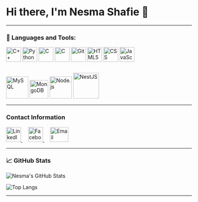 # Hi there, I'm Nesma Shafie 👋

---

### 🔧 Languages and Tools:

<p align="left">
  <img src="https://cdn.jsdelivr.net/gh/devicons/devicon/icons/cplusplus/cplusplus-original.svg" alt="C++" width="40" height="40"/>
  <img src="https://cdn.jsdelivr.net/gh/devicons/devicon/icons/python/python-original.svg" alt="Python" width="40" height="40"/>
  <img src="https://cdn.jsdelivr.net/gh/devicons/devicon/icons/c/c-original.svg" alt="C" width="40" height="40"/>
  <img src="https://cdn.jsdelivr.net/gh/devicons/devicon/icons/java/java-original.svg" alt="C" width="40" height="40"/>
  <img src="https://cdn.jsdelivr.net/gh/devicons/devicon/icons/git/git-original.svg" alt="Git" width="40" height="40"/>
  <img src="https://cdn.jsdelivr.net/gh/devicons/devicon/icons/html5/html5-original.svg" alt="HTML5" width="40" height="40"/>
  <img src="https://cdn.jsdelivr.net/gh/devicons/devicon/icons/css3/css3-original.svg" alt="CSS" width="40" height="40"/>
  <img src="https://cdn.jsdelivr.net/gh/devicons/devicon/icons/javascript/javascript-original.svg" alt="JavaScript" width="40" height="40"/>
  <br><br>
  <img src="https://cdn.jsdelivr.net/gh/devicons/devicon/icons/mysql/mysql-plain-wordmark.svg" alt="MySQL" width="60" height="60"/>
  <img src="https://cdn.jsdelivr.net/gh/devicons/devicon/icons/mongodb/mongodb-plain-wordmark.svg" alt="MongoDB" width="50" height="50"/>
  <img src="https://cdn.jsdelivr.net/gh/devicons/devicon/icons/nodejs/nodejs-original-wordmark.svg" alt="Node.js" width="60" height="60"/>
  <img src="https://cdn.jsdelivr.net/gh/devicons/devicon/icons/nestjs/nestjs-original-wordmark.svg" alt="NestJS" width="70" height="70" style="margin-top:10;"/>


</p>

---

### Contact Information

<p>

<a href="https://www.linkedin.com/in/nesma-abd-el-kader-ab4a602b1" target="_blank">
  <img src="https://encrypted-tbn0.gstatic.com/images?q=tbn:ANd9GcRokEYt0yyh6uNDKL8uksVLlhZ35laKNQgZ9g&s" alt="LinkedIn" width="40" height="40">
</a>
</a>&nbsp;&nbsp;&nbsp;
<a href="https://www.facebook.com/nesma.abdelkader" target="_blank">
  <img src="https://store-images.s-microsoft.com/image/apps.30645.9007199266245907.cb06f1f9-9154-408e-b4ef-d19f2325893b.ac3b465e-4384-42a8-9142-901c0405e1bc" alt="Facebook" width="40" height="40">
</a>
</a>&nbsp;&nbsp;&nbsp;
<a href="mailto:nesmashafie342@gmail.com" target="_blank">
  <img src="https://www.btic.ro/wp-content/uploads/2020/05/gmail.jpg" alt="Email" width="50" height="40">
</a>

</p>

---


### 📈 GitHub Stats

![Nesma's GitHub Stats](https://github-readme-stats.vercel.app/api?username=nesma-shafie&show_icons=true&theme=radical)

![Top Langs](https://github-readme-stats.vercel.app/api/top-langs/?username=nesma-shafie&layout=compact&theme=radical)

---

